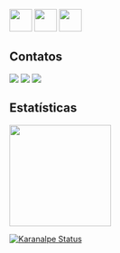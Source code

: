 <img src="https://cdn.jsdelivr.net/gh/devicons/devicon/icons/apple/apple-original.svg" width="40" height="40" /> <img src="https://cdn.jsdelivr.net/gh/devicons/devicon/icons/windows8/windows8-original.svg" width="40" height="40" /> <img src="https://cdn.jsdelivr.net/gh/devicons/devicon/icons/linux/linux-original.svg"  width="40" height="40" />
          
          
## Contatos

<div>
<a href= "https://www.instagram.com/murilo_bertelli/" target="_blank"><img src="https://img.shields.io/badge/-Instagram-%23E4405F?style=for-the-badge&logo=instagram&logoColor=white" target="_blank"></a>
<a href = "mailto:mrlbertelli@gmail.com"><img src="https://img.shields.io/badge/Gmail-D14836?style=for-the-badge&logo=gmail&logoColor=white" target="_blank"></a>
<a href="https://www.linkedin.com/in/murilo-bertelli-7a6249248/" target="_blank"><img src="https://img.shields.io/badge/-LinkedIn-%230077B5?style=for-the-badge&logo=linkedin&logoColor=white" target="_blank"></a>   
</div> 

## Estatísticas

<div>
<a href="https://github.com/MuriloBertelli">
<img height="180em" src="https://github-readme-stats.vercel.app/api/top-langs/?username=MuriloBertelli&layout=compact&langs_count=7&theme=dracula"/> 
</div>

![Karanalpe Status](https://github-readme-stats.vercel.app/api?username=MuriloBertelli&show_icons=true)




          
